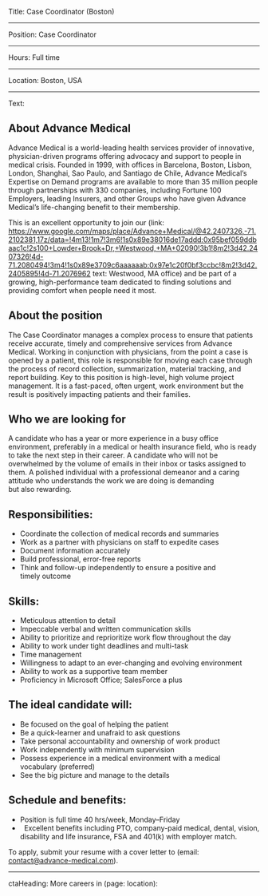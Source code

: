 Title: Case Coordinator (Boston)

----

Position: Case Coordinator

----

Hours: Full time

----

Location: Boston, USA

----

Text:

## About Advance Medical
Advance Medical is a world-leading health services provider of innovative, physician-driven programs offering advocacy and support to people in medical crisis. Founded in 1999, with offices in Barcelona, Boston, Lisbon, London, Shanghai, Sao Paulo, and Santiago de Chile, Advance Medical’s Expertise on Demand programs are available to more than 35 million people through partnerships with 330 companies, including Fortune 100 Employers, leading Insurers, and other Groups who have given Advance Medical’s life-changing benefit to their membership.

This is an excellent opportunity to join our (link: https://www.google.com/maps/place/Advance+Medical/@42.2407326,-71.2102381,17z/data=!4m13!1m7!3m6!1s0x89e38016de17addd:0x95bef059ddbaac1c!2s100+Lowder+Brook+Dr,+Westwood,+MA+02090!3b1!8m2!3d42.2407326!4d-71.2080494!3m4!1s0x89e3709c6aaaaaab:0x97e1c20f0bf3ccbc!8m2!3d42.2405895!4d-71.2076962 text: Westwood, MA office) and be part of a growing, high-performance team dedicated to finding solutions and providing comfort when people need it most.

## About the position
The Case Coordinator manages a complex process to ensure that patients receive accurate, timely and comprehensive services from Advance Medical. Working in conjunction with physicians, from the point a case is opened by a patient, this role is responsible for moving each case through the process of record collection, summarization, material tracking, and report building. Key to this position is high-level, high volume project management. It is a fast-paced, often urgent, work environment but the result is positively impacting patients and their families.

## Who we are looking for
A candidate who has a year or more experience in a busy office environment, preferably in a medical or health insurance field, who is ready to take the next step in their career. A candidate who will not be overwhelmed by the volume of emails in their inbox or tasks assigned to them. A polished individual with a professional demeanor and a caring attitude who understands the work we are doing is demanding but also rewarding.

## Responsibilities:
- Coordinate the collection of medical records and summaries
- Work as a partner with physicians on staff to expedite cases
- Document information accurately
- Build professional, error-free reports
- Think and follow-up independently to ensure a positive and timely outcome

## Skills:
- Meticulous attention to detail
- Impeccable verbal and written communication skills
- Ability to prioritize and reprioritize work flow throughout the day
- Ability to work under tight deadlines and multi-task
- Time management
- Willingness to adapt to an ever-changing and evolving environment
- Ability to work as a supportive team member
- Proficiency in Microsoft Office; SalesForce a plus

## The ideal candidate will:
- Be focused on the goal of helping the patient
- Be a quick-learner and unafraid to ask questions
- Take personal accountability and ownership of work product
- Work independently with minimum supervision
- Possess experience in a medical environment with a medical vocabulary (preferred)
- See the big picture and manage to the details

## Schedule and benefits:
- Position is full time 40 hrs/week, Monday–Friday
-   Excellent benefits including PTO, company-paid medical, dental, vision, disability and life insurance, FSA and 401(k) with employer match.

To apply, submit your resume with a cover letter to (email: contact@advance-medical.com).

----

ctaHeading: More careers in (page: location):
